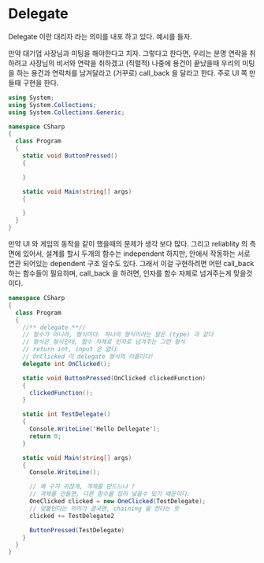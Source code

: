 # **Delegate**

Delegate 이란 대리자 라는 의미를 내포 하고 있다. 예시를 들자.

만약 대기업 사장님과 미팅을 해야한다고 치자. 그렇다고 한다면, 우리는 분명 연락을 취하려고 사장님의 비서와 연락을 취하겠고
(직렬적) 나중에 용건이 끝났을때 우리의 미팅을 하는 용건과 연락처를 남겨달라고 (거꾸로) call_back 을 달라고 한다. 주로
UI 쪽 만들때 구현을 한다.


```c#
using System;
using System.Collections;
using System.Collections.Generic;

namespace CSharp
{
  class Program
  {
    static void ButtonPressed()
    {

    }

    static void Main(string[] args)
    {

    }
  }
}
```

만약 UI 와 게임의 동작을 같이 했을때의 문제가 생각 보다 많다. 그리고 reliablity 의 측면에 있어서, 설계를 할시
두개의 함수는 independent 하지만, 안에서 작동하는 서로 연관 되어있는 dependent 구조 일수도 있다. 그래서 이걸 구현하려면
어떤 call_back 하는 함수들이 필요하며, call_back 을 하려면, 인자를 함수 자체로 넘겨주는게 맞을것이다.

```c#
namespace CSharp
{
  class Program
  {
    //** delegate **//
    // 함수가 아니라, 형식이다. 하나의 형식이라는 말은 (type) 과 같다
    // 형식은 형식인데, 함수 자체로 인자로 넘겨주는 그런 형식
    // return int, input 은 없다.
    // OnClicked 이 delegate 형식의 이름이다!
    delegate int OnClicked();

    static void ButtonPressed(OnClicked clickedFunction)
    {
      clickedFunction();
    }

    static int TestDelegate()
    {
      Console.WriteLine('Hello Dellegate');
      return 0;
    }

    static void Main(string[] args)
    {
      Console.WriteLine();

      // 왜 구지 귀찮게, 객체를 만드느냐 ?
      // 객체를 만들면, 다른 함수를 집어 넣을수 있기 떄문이다.
      OneClicked clicked = new OneClicked(TestDelegate);
      // 덫붙인다는 의미가 결국엔, chaining 을 한다는 뜻
      clicked += TestDelegate2

      ButtonPressed(TestDelegate)
    }
  }
}
```

